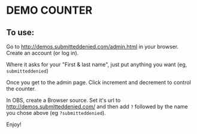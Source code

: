 # DEMO COUNTER

## To use:

Go to http://demos.submitteddenied.com/admin.html in your browser. Create an account (or log in).

Where it asks for your "First & last name", just put anything you want (eg, `submitteddenied`)

Once you get to the admin page. Click increment and decrement to control the counter.

In OBS, create a Browser source. Set it's url to http://demos.submitteddenied.com/ and then add `?` followed by the name you chose above (eg `?submitteddenied`).

Enjoy!
